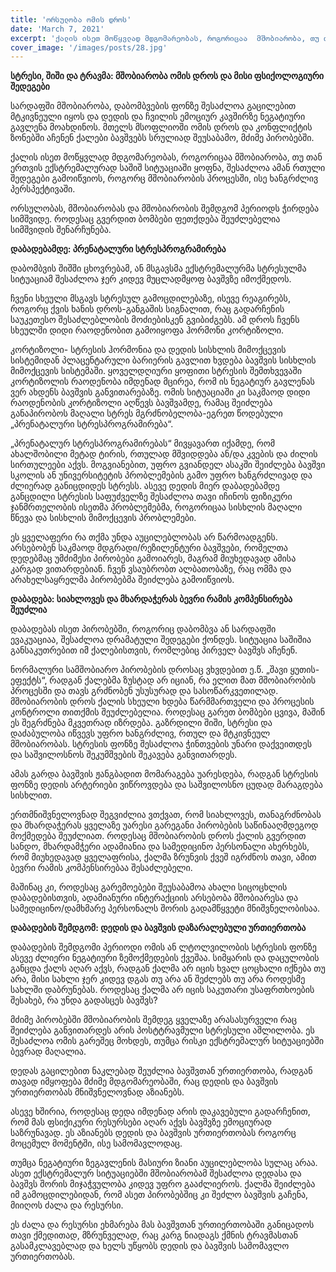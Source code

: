 ```yaml
---
title: 'ორსულობა ომის დროს'
date: 'March 7, 2021'
excerpt: 'ქალის ისეთ მოწყვლად მდგომარეობას, როგორიცაა  მშობიარობა, თუ თან ერთვის ექსტრემალურად საშიშ სიტუაციაში ყოფნა...'
cover_image: '/images/posts/28.jpg'
---
```


**სტრესი, შიში და ტრავმა: მშობიარობა ომის დროს და მისი ფსიქოლოგიური შედეგები**

სარდაფში მშობიარობა, დაბომბვების ფონზე შესაძლოა გაცილებით მტკივნეული იყოს  და დედის და ჩვილის ემოციურ კავშირზე ნეგატიური გავლენა მოახდინოს. მთელს მსოფლიოში ომის დროს და კონფლიქტის ზონებში აჩენენ ქალები ბავშვებს სრულიად შეუსაბამო, მძიმე პირობებში.

ქალის ისეთ მოწყვლად მდგომარეობას, როგორიცაა  მშობიარობა, თუ თან ერთვის ექსტრემალურად საშიშ სიტუაციაში ყოფნა, შესაძლოა ამან რთული შედეგები გამოიწვიოს, როგორც მშობიარობის პროცესში, ისე ხანგრძლივ პერსპექტივაში. 

ორსულობას, მშობიარობას და მშობიარობის შემდგომ პერიოდს ჭირდება სიმშვიდე.  როდესაც გვერდით ბომბები ფეთქდება შეუძლებელია სიმშვიდის შენარჩუნება. 

**დაბადებამდე: პრენატალური სტრესპროგრამირება**

დაბომბვის შიშში ცხოვრებამ, ან მსგავსმა ექსტრემალურმა სტრესულმა სიტუაციამ შესაძლოა ჯერ კიდევ მუცლადმყოფ ბავშვზე იმოქმედოს. 

ჩვენი სხეული მსგავს სტრესულ გამოცდილებაზე, ისევე რეაგირებს, როგორც ქვის ხანის დროს-განგაშის სიგნალით, რაც გადარჩენის საუკეთესო შესაძლებლობის მოძიებისკენ გვიბიძგებს. ამ დროს ჩვენს სხეულში დიდი რაოდენობით   გამოიყოფა ჰორმონი კორტიზოლი. 

კორტიზოლი- სტრესის ჰორმონია და  დედის სისხლის მიმოქცევის სისტემიდან პლაცენტარული ბარიერის გავლით ხვდება ბავშვის სისხლის მიმოქცევის სისტემაში. ყოველდღიური ყოფითი სტრესის შემთხვევაში კორტიზოლის რაოდენობა იმდენად მცირეა, რომ ის ნეგატიურ  გავლენას ვერ ახდენს ბავშვის განვითარებაზე. ომის სიტუაციაში კი საკმაოდ დიდი რაოდენობის კორტიზოლი აღწევს ბავშვამდე, რამაც შეიძლება განაპირობოს მაღალი სტრეს მგრძნობელობა-ეგრეთ წოდებული „პრენატალური სტრესპროგრამირება“. 

„პრენატალურ სტრესპროგრამირებას“ მივყავართ იქამდე, რომ ახალშობილი მეტად ტირის, რთულად მშვიდდება ან/და კვების და ძილის სირთულეები აქვს. მოგვიანებით, უფრო გვიანდელ ასაკში შეიძლება ბავშვი სკოლის  ან უნივერსიტეტის პრობლემების გამო უფრო ხანგრძლივად და ძლიერად განიცდიდეს სტრესს. ასევე დედის მიერ დაბადებამდე  განცდილი სტრესის საფუძველზე შესაძლოა თავი იჩინოს ფიზიკური ჯანმრთელობის ისეთმა პრობლემებმა, როგორიცაა სისხლის მაღალი წნევა და სისხლის მიმოქცევის პრობლემები. 

ეს ყველაფერი რა თქმა უნდა აუცილებლობას არ წარმოადგენს. არსებობენ საკმაოდ მდგრადი/რეზილენტური ბავშვები, რომელთა დედებმაც უმძიმესი პირობები გამოიარეს, მაგრამ მიუხედავად ამისა კარგად ვითარდებიან.  ჩვენ ვსაუბრობთ ალბათობაზე, რაც ომმა და არახელსაყრელმა პირობებმა შეიძლება გამოიწვიოს. 

**დაბადება: სიახლოვეს და მხარდაჭერას ბევრი რამის კომპენსირება შეუძლია**

დაბადებას ისეთ  პირობებში, როგორიც დაბომბვა ან სარდაფში ევაკუაციაა, შესაძლოა დრამატული შედეგები ქონდეს. სიტუაცია საშიშია განსაკუთრებით იმ ქალებისთვის, რომლებიც პირველ ბავშვს აჩენენ.

ნორმალური სამშობიარო პირობების დროსაც ვხვდებით ე.წ. „შავი ყუთის-ეფექტს“, რადგან ქალებმა ზუსტად არ იციან, რა ელით მათ მშობიარობის პროცესში და თავს გრძნობენ უსუსურად და სასოწარკვეთილად. მშობიარობის დროს ქალის  სხეული ხდება წარმმართველი და პროცესის კონტროლი თითქმის შეუძლებელია. როდესაც გარეთ ბომბები ცვივა, მაშინ ეს შეგრძნება მკვეთრად იზრდება. 
გაზრდილი შიში, სტრესი და დაძაბულობა იწვევს უფრო ხანგრძლივ, რთულ და მტკივნეულ მშობიარობას. სტრესის ფონზე შესაძლოა ჭინთვების უნარი დაქვეითდეს და  საშვილოსნოს შეკუმშვების შეკავება განვითარდეს. 

ამას გარდა ბავშვის ჟანგბადით მომარაგება უარესდება, რადგან სტრესის ფონზე დედის არტერიები ვიწროვდება და საშვილოსნო ცუდად მარაგდება სისხლით. 

ერთმნიშვნელოვნად შეგვიძლია ვთქვათ, რომ სიახლოვეს, თანაგრძნობას და მხარდაჭერას ყველაზე უარესი გარეგანი პირობების საწინააღმდეგოდ მოქმედება შეუძლიათ. როდესაც მშობიარობის დროს ქალის გვერდით  სანდო, მხარდამჭერი ადამიანია და სამედიცინო პერსონალი ახერხებს, რომ მიუხედავად ყველაფრისა, ქალმა ზრუნვის ქვეშ იგრძნოს თავი, ამით ბევრი რამის კომპენსირებაა შესაძლებელი. 

მაშინაც კი, როდესაც გარემოებები შეუსაბამოა ახალი სიცოცხლის დაბადებისთვის, ადამიანური ინტერაქციის არსებობა მშობიარესა და სამედიცინო/დამხმარე პერსონალს შორის გადამწყვეტი მნიშვნელობისაა. 

**დაბადების შემდგომ:  დედის და ბავშვის დაზარალებული ურთიერთობა**

დაბადების შემდგომი პერიოდი ომის ან ლტოლვილობის სტრესის ფონზე ასევე ძლიერი ნეგატიური ზემოქმედების ქვეშაა. სიმყარის და დაცულობის განცდა ქალს აღარ აქვს, რადგან ქალმა არ იცის ხვალ ცოცხალი იქნება თუ არა, მისი სახლი ჯერ კიდევ დგას თუ არა ან შეძლებს თუ არა როდესმე სახლში დაბრუნებას. როდესაც ქალმა არ იცის საკუთარი უსაფრთხოების შესახებ, რა უნდა გადასცეს ბავშვს? 

მძიმე პირობებში მშობიარობის შემდეგ ყველაზე არასასურველი რაც შეიძლება განვითარდეს არის პოსტტრავმული სტრესული აშლილობა. ეს შესაძლოა ომის გარეშეც მოხდეს, თუმცა რისკი ექსტრემალურ სიტუაციებში ბევრად მაღალია.  

დედას გაცილებით ნაკლებად შეუძლია ბავშვთან ურთიერთობა, რადგან თავად იმყოფება მძიმე მდგომარეობაში, რაც დედის და ბავშვის ურთიერთობას მნიშვნელოვნად აზიანებს. 

ასევე ხშირია, როდესაც დედა იმდენად არის დაკავებული გადარჩენით, რომ მას ფსიქიკური რესურსები აღარ აქვს ბავშვზე ემოციურად საზრუნავად. ეს აზიანებს დედის და ბავშვის ურთიერთობას როგორც მოცემულ მომენტში, ისე სამომავლოდაც. 

თუმცა ნეგატიური ზეგავლენის მასიური ზიანი აუცილებლობა სულაც არაა. ასეთ ექსტრემალურ სიტუაციებში მშობიარობამ შესაძლოა დედასა და ბავშვს შორის მიჯაჭვულობა კიდევ უფრო გააძლიეროს. ქალმა შეიძლება იმ გამოცდილებიდან, რომ ასეთ პირობებშიც კი შეძლო ბავშვის გაჩენა, მიიღოს ძალა და რესურსი. 

ეს ძალა და რესურსი ეხმარება მას ბავშვთან ურთიერთობაში განიცადოს თავი ქმედითად, მზრუნველად, რაც კარგ ნიადაგს ქმნის  ტრავმასთან გასამკლავებლად და ხელს უწყობს დედის და ბავშვის სამომავლო ურთიერთობას.  



    




